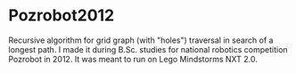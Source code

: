Pozrobot2012
============
Recursive algorithm for grid graph (with "holes") traversal in search of a longest path. I made it during B.Sc. studies for national robotics competition Pozrobot in 2012. It was meant to run on Lego Mindstorms NXT 2.0.
